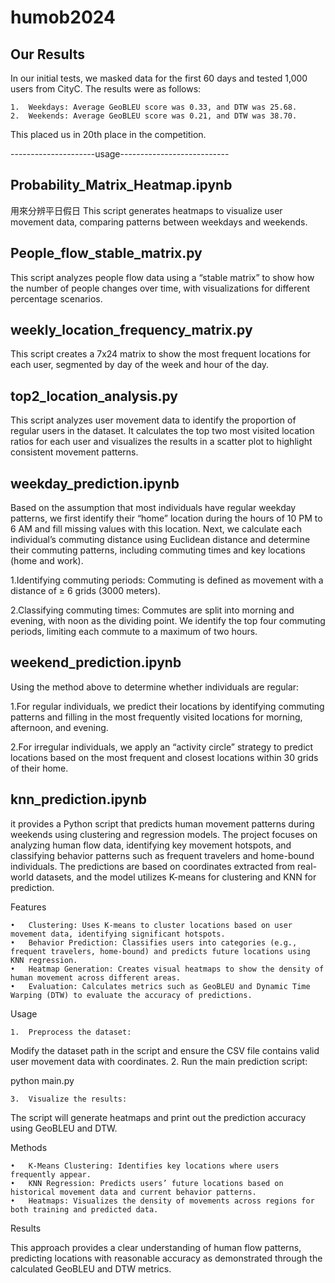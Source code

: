 # humob2024
## Our Results

In our initial tests, we masked data for the first 60 days and tested 1,000 users from CityC. The results were as follows:

	1.	Weekdays: Average GeoBLEU score was 0.33, and DTW was 25.68.
	2.	Weekends: Average GeoBLEU score was 0.21, and DTW was 38.70.

This placed us in 20th place in the competition.

---------------------usage---------------------------
## Probability_Matrix_Heatmap.ipynb
用來分辨平日假日
This script generates heatmaps to visualize user movement data, comparing patterns between weekdays and weekends.

## People_flow_stable_matrix.py

This script analyzes people flow data using a “stable matrix” to show how the number of people changes over time, with visualizations for different percentage scenarios.

## weekly_location_frequency_matrix.py

This script creates a 7x24 matrix to show the most frequent locations for each user, segmented by day of the week and hour of the day.

## top2_location_analysis.py

This script analyzes user movement data to identify the proportion of regular users in the dataset. It calculates the top two most visited location ratios for each user and visualizes the results in a scatter plot to highlight consistent movement patterns.

## weekday_prediction.ipynb

Based on the assumption that most individuals have regular weekday patterns, we first identify their “home” location during the hours of 10 PM to 6 AM and fill missing values with this location. Next, we calculate each individual’s commuting distance using Euclidean distance and determine their commuting patterns, including commuting times and key locations (home and work).

1.Identifying commuting periods: Commuting is defined as movement with a distance of ≥ 6 grids (3000 meters).

2.Classifying commuting times: Commutes are split into morning and evening, with noon as the dividing point. We identify the top four commuting periods, limiting each commute to a maximum of two hours.

## weekend_prediction.ipynb
Using the method above to determine whether individuals are regular:

1.For regular individuals, we predict their locations by identifying commuting patterns and filling in the most frequently visited locations for morning, afternoon, and evening.

2.For irregular individuals, we apply an “activity circle” strategy to predict locations based on the most frequent and closest locations within 30 grids of their home.

## knn_prediction.ipynb
it provides a Python script that predicts human movement patterns during weekends using clustering and regression models. The project focuses on analyzing human flow data, identifying key movement hotspots, and classifying behavior patterns such as frequent travelers and home-bound individuals. The predictions are based on coordinates extracted from real-world datasets, and the model utilizes K-means for clustering and KNN for prediction.

Features

	•	Clustering: Uses K-means to cluster locations based on user movement data, identifying significant hotspots.
	•	Behavior Prediction: Classifies users into categories (e.g., frequent travelers, home-bound) and predicts future locations using KNN regression.
	•	Heatmap Generation: Creates visual heatmaps to show the density of human movement across different areas.
	•	Evaluation: Calculates metrics such as GeoBLEU and Dynamic Time Warping (DTW) to evaluate the accuracy of predictions.

Usage

	1.	Preprocess the dataset:
Modify the dataset path in the script and ensure the CSV file contains valid user movement data with coordinates.
	2.	Run the main prediction script:

python main.py


	3.	Visualize the results:
The script will generate heatmaps and print out the prediction accuracy using GeoBLEU and DTW.

Methods

	•	K-Means Clustering: Identifies key locations where users frequently appear.
	•	KNN Regression: Predicts users’ future locations based on historical movement data and current behavior patterns.
	•	Heatmaps: Visualizes the density of movements across regions for both training and predicted data.

Results

This approach provides a clear understanding of human flow patterns, predicting locations with reasonable accuracy as demonstrated through the calculated GeoBLEU and DTW metrics.
